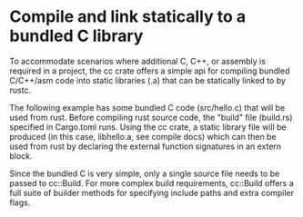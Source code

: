 # Compile and link statically to a bundled C library

To accommodate scenarios where additional C, C++, or assembly is required in a project, the cc crate offers a simple api for compiling bundled C/C++/asm code into static libraries (.a) that can be statically linked to by rustc.

The following example has some bundled C code (src/hello.c) that will be used from rust. Before compiling rust source code, the "build" file (build.rs) specified in Cargo.toml runs. Using the cc crate, a static library file will be produced (in this case, libhello.a, see compile docs) which can then be used from rust by declaring the external function signatures in an extern block.

Since the bundled C is very simple, only a single source file needs to be passed to cc::Build. For more complex build requirements, cc::Build offers a full suite of builder methods for specifying include paths and extra compiler flags.
